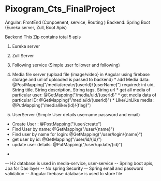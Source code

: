 # Pixogram_Cts_FinalProject

Angular: FrontEnd (Conpoenent, service, Routing )
Backend: Spring Boot (Eureka server, Zull, Boot Apis)


Backend
This Zip contains total 5 apis
1. Eureka server
2. Zull Server 
3. Following service (Simple user follower and following) 
4. Media file server (upload file {image/video} in Angular using firebase storage and url of uploaded is passed to backend)
 		 * add Media data: @PostMapping("/media/create/{userId}/{userName}")
            required: int uid, String title, String description, String tags, String url
 		 * get all media of particular user: @GetMapping("/media/uid/{userId}"
 		 * get media data of particular ID:  @GetMapping("/media/id/{userId}")
 		 * Like/UnLike media: @PutMapping("/media/like/{id}/{flag}")
    
5. UserServer (Simple User details username password and email) 
 * Create User : @PostMapping("/user/create")
 * Find User by name: @GetMapping("/user/{name}") 
 * Find user by name for login: @GetMapping("/user/login/{name}") 
 * get user by id: @GetMapping("/user/id/{id}")
 * update user details: @PutMapping("/user/update/{id}") 
 -  
    
--  H2 database is used in media-service, user-service
--  Spring boot apis, Jpa for Dao layer
--  No spring Security
--  Spring email and password validation
--  Angular firebase database is used to store file 
 

